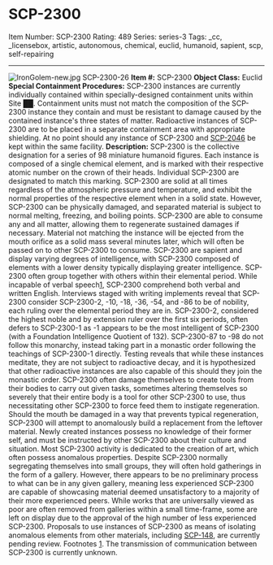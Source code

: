 # SCP-2300
Item Number: SCP-2300
Rating: 489
Series: series-3
Tags: _cc, _licensebox, artistic, autonomous, chemical, euclid, humanoid, sapient, scp, self-repairing

---

![IronGolem-new.jpg](https://scp-wiki.wdfiles.com/local--files/scp-2300/IronGolem-new.jpg)
SCP-2300-26
**Item #:** SCP-2300
**Object Class:** Euclid
**Special Containment Procedures:** SCP-2300 instances are currently individually contained within specially-designed containment units within Site ██. Containment units must not match the composition of the SCP-2300 instance they contain and must be resistant to damage caused by the contained instance's three states of matter. Radioactive instances of SCP-2300 are to be placed in a separate containment area with appropriate shielding. At no point should any instance of SCP-2300 and [SCP-2046](/scp-2046) be kept within the same facility.
**Description:** SCP-2300 is the collective designation for a series of 98 miniature humanoid figures. Each instance is composed of a single chemical element, and is marked with their respective atomic number on the crown of their heads. Individual SCP-2300 are designated to match this marking. SCP-2300 are solid at all times regardless of the atmospheric pressure and temperature, and exhibit the normal properties of the respective element when in a solid state. However, SCP-2300 can be physically damaged, and separated material is subject to normal melting, freezing, and boiling points. SCP-2300 are able to consume any and all matter, allowing them to regenerate sustained damages if necessary. Material not matching the instance will be ejected from the mouth orifice as a solid mass several minutes later, which will often be passed on to other SCP-2300 to consume.
SCP-2300 are sapient and display varying degrees of intelligence, with SCP-2300 composed of elements with a lower density typically displaying greater intelligence. SCP-2300 often group together with others within their elemental period. While incapable of verbal speech[1](javascript:;), SCP-2300 comprehend both verbal and written English. Interviews staged with writing implements reveal that SCP-2300 consider SCP-2300-2, -10, -18, -36, -54, and -86 to be of nobility, each ruling over the elemental period they are in. SCP-2300-2, considered the highest noble and by extension ruler over the first six periods, often defers to SCP-2300-1 as -1 appears to be the most intelligent of SCP-2300 (with a Foundation Intelligence Quotient of 132). SCP-2300-87 to -98 do not follow this monarchy, instead taking part in a monastic order following the teachings of SCP-2300-1 directly. Testing reveals that while these instances meditate, they are not subject to radioactive decay, and it is hypothesized that other radioactive instances are also capable of this should they join the monastic order.
SCP-2300 often damage themselves to create tools from their bodies to carry out given tasks, sometimes altering themselves so severely that their entire body is a tool for other SCP-2300 to use, thus necessitating other SCP-2300 to force feed them to instigate regeneration. Should the mouth be damaged in a way that prevents typical regeneration, SCP-2300 will attempt to anomalously build a replacement from the leftover material. Newly created instances possess no knowledge of their former self, and must be instructed by other SCP-2300 about their culture and situation.
Most SCP-2300 activity is dedicated to the creation of art, which often possess anomalous properties. Despite SCP-2300 normally segregating themselves into small groups, they will often hold gatherings in the form of a gallery. However, there appears to be no preliminary process to what can be in any given gallery, meaning less experienced SCP-2300 are capable of showcasing material deemed unsatisfactory to a majority of their more experienced peers. While works that are universally viewed as poor are often removed from galleries within a small time-frame, some are left on display due to the approval of the high number of less experienced SCP-2300.
Proposals to use instances of SCP-2300 as means of isolating anomalous elements from other materials, including [SCP-148](/scp-148), are currently pending review.
Footnotes
[1](javascript:;). The transmission of communication between SCP-2300 is currently unknown.